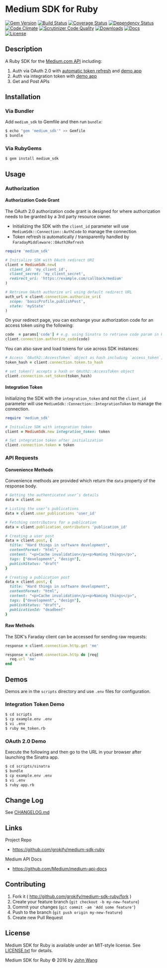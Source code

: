 Medium SDK for Ruby
========================

[![Gem Version][gem-version-svg]][gem-version-link]
[![Build Status][build-status-svg]][build-status-link]
[![Coverage Status][coverage-status-svg]][coverage-status-link]
[![Dependency Status][dependency-status-svg]][dependency-status-link]
[![Code Climate][codeclimate-status-svg]][codeclimate-status-link]
[![Scrutinizer Code Quality][scrutinizer-status-svg]][scrutinizer-status-link]
[![Downloads][downloads-svg]][downloads-link]
[![Docs][docs-rubydoc-svg]][docs-rubydoc-link]
[![License][license-svg]][license-link]

## Description

A Ruby SDK for the [Medium.com API](https://github.com/Medium/medium-api-docs) including:

1. Auth via OAuth 2.0 with [automatic token refresh](https://github.com/grokify/faraday_middleware-oauth2_refresh) and [demo app](https://github.com/grokify/medium-sdk-ruby/tree/master/scripts/sinatra)
1. Auth via integration token with [demo app](https://github.com/grokify/medium-sdk-ruby/blob/master/scripts)
1. Get and Post APIs

## Installation

### Via Bundler

Add `medium_sdk` to Gemfile and then run `bundle`:

```sh
$ echo "gem 'medium_sdk'" >> Gemfile
$ bundle
```

### Via RubyGems

```sh
$ gem install medium_sdk
```

## Usage

### Authorization

#### Authorization Code Grant

The OAuth 2.0 authorization code grant is designed for where authorization needs to be granted by a 3rd party resource owner.

* Initializing the SDK with the `client_id` parameter will use `MediumSdk::Connection::AuthCode` to manage the connection
* Token refresh is automatically / transparently handled by `FaradayMiddleware::OAuth2Refresh`

```ruby
require 'medium_sdk'

# Initialize SDK with OAuth redirect URI
client = MediumSdk.new(
  client_id: 'my_client_id',
  client_secret: 'my_client_secret',
  redirect_uri: 'https://example.com/callback/medium'
)

# Retrieve OAuth authorize url using default redirect URL
auth_url = client.connection.authorize_uri(
  scope: 'basicProfile,publishPost',
  state: 'myState'
)
```

On your redirect page, you can exchange your authorization code for an access token using the following:

```ruby
code  = params['code'] # e.g. using Sinatra to retrieve code param in Redirect URI
client.connection.authorize_code(code)
```

You can also save and load tokens for use across SDK instances:

```ruby
# Access `OAuth2::AccessToken` object as hash including `access_token`, `refresh_token`, etc.
token_hash = client.connection.token.to_hash

# set_token() accepts a hash or OAuth2::AccessToken object
client.connection.set_token(token_hash)
```

#### Integration Token

Initializing the SDK with the `integration_token` and not the `client_id` parameter will use `MediumSdk::Connection::IntegrationToken` to manage the connection.

```ruby
require 'medium_sdk'

# Initialize SDK with integration token
client = MediumSdk.new integration_token: token

# Set integration token after initialization
client.connection.token = token
```

### API Requests

#### Convenience Methods

Convenience methods are provided which return the `data` property of the response body.

```ruby
# Getting the authenticated user’s details
data = client.me

# Listing the user’s publications
data = client.user_publications 'user_id'

# Fetching contributors for a publication
data = client.publication_contributors 'publication_id'

# Creating a user post
data = client.post, {
  title: "Hard things in software development",
  contentFormat: "html",
  content: "<p>Cache invalidation</p><p>Naming things</p>",
  tags: ["development", "design"],
  publishStatus: "draft"
}

# Creating a publication post
data = client.post, {
  title: "Hard things in software development",
  contentFormat: "html",
  content: "<p>Cache invalidation</p><p>Naming things</p>",
  tags: ["development", "design"],
  publishStatus: "draft",
  publicationId: "deadbeef"
}
```

#### Raw Methods

The SDK's Faraday client can be accessed for sending raw requests:

```ruby
response = client.connection.http.get 'me'

response = client.connection.http do |req|
  req.url 'me'
end
```

## Demos

Demos are in the `scripts` directory and use `.env` files for configuration.

### Integration Token Demo

```bash
$ cd scripts
$ cp example.env .env
$ vi .env
$ ruby me_token.rb
```

### OAuth 2.0 Demo

Execute the following and then go to the URL in your browser after launching the Sinatra app.

```bash
$ cd scripts/sinatra
$ bundle
$ cp example.env .env
$ vi .env
$ ruby app.rb
``` 

## Change Log

See [CHANGELOG.md](CHANGELOG.md)

## Links

Project Repo

* https://github.com/grokify/medium-sdk-ruby

Medium API Docs

* https://github.com/Medium/medium-api-docs

## Contributing

1. Fork it ( http://github.com/grokify/medium-sdk-ruby/fork )
2. Create your feature branch (`git checkout -b my-new-feature`)
3. Commit your changes (`git commit -am 'Add some feature'`)
4. Push to the branch (`git push origin my-new-feature`)
5. Create new Pull Request

## License

Medium SDK for Ruby is available under an MIT-style license. See [LICENSE.txt](LICENSE.txt) for details.

Medium SDK for Ruby &copy; 2016 by [John Wang](https://github.com/grokify)

 [gem-version-svg]: https://badge.fury.io/rb/medium_sdk.svg
 [gem-version-link]: http://badge.fury.io/rb/medium_sdk
 [downloads-svg]: http://ruby-gem-downloads-badge.herokuapp.com/medium_sdk
 [downloads-link]: https://rubygems.org/gems/medium_sdk
 [build-status-svg]: https://api.travis-ci.org/grokify/medium-sdk-ruby.svg?branch=master
 [build-status-link]: https://travis-ci.org/grokify/medium-sdk-ruby
 [coverage-status-svg]: https://coveralls.io/repos/grokify/medium-sdk-ruby/badge.svg?branch=master
 [coverage-status-link]: https://coveralls.io/r/grokify/medium-sdk-ruby?branch=master
 [dependency-status-svg]: https://gemnasium.com/grokify/medium-sdk-ruby.svg
 [dependency-status-link]: https://gemnasium.com/grokify/medium-sdk-ruby
 [codeclimate-status-svg]: https://codeclimate.com/github/grokify/medium-sdk-ruby/badges/gpa.svg
 [codeclimate-status-link]: https://codeclimate.com/github/grokify/medium-sdk-ruby
 [scrutinizer-status-svg]: https://scrutinizer-ci.com/g/grokify/medium-sdk-ruby/badges/quality-score.png?b=master
 [scrutinizer-status-link]: https://scrutinizer-ci.com/g/grokify/medium-sdk-ruby/?branch=master
 [docs-rubydoc-svg]: https://img.shields.io/badge/docs-rubydoc-blue.svg
 [docs-rubydoc-link]: http://www.rubydoc.info/gems/medium_sdk/
 [license-svg]: https://img.shields.io/badge/license-MIT-blue.svg
 [license-link]: https://github.com/grokify/medium-sdk-ruby/blob/master/LICENSE.txt
